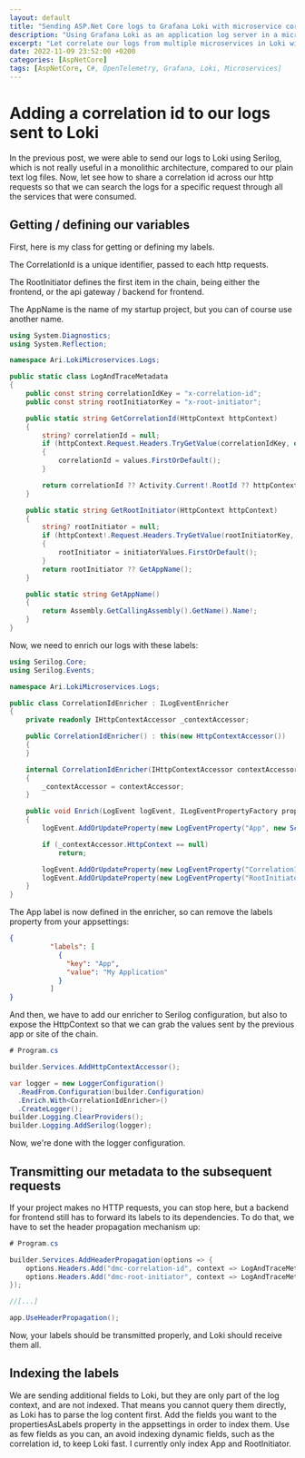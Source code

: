 ```yaml
---
layout: default
title: "Sending ASP.Net Core logs to Grafana Loki with microservice correlation"
description: "Using Grafana Loki as an application log server in a microservice architecture"
excerpt: "Let correlate our logs from multiple microservices in Loki with a correlation id"
date: 2022-11-09 23:52:00 +0200
categories: [AspNetCore]
tags: [AspNetCore, C#, OpenTelemetry, Grafana, Loki, Microservices]
---
```


# Adding a correlation id to our logs sent to Loki 

In the previous post, we were able to send our logs to Loki using Serilog, which is not really useful in a monolithic 
architecture, compared to our plain text log files. Now, let see how to share a correlation id across our http requests
so that we can search the logs for a specific request through all the services that were consumed.

## Getting / defining our variables

First, here is my class for getting or defining my labels. 

The CorrelationId is a unique identifier, passed to each http requests.

The RootInitiator defines the first item in the chain, being either the frontend, or the api gateway / backend for frontend. 

The AppName is the name of my startup project, but you can of course use another name.

```cs
using System.Diagnostics;
using System.Reflection;

namespace Ari.LokiMicroservices.Logs;

public static class LogAndTraceMetadata
{
    public const string correlationIdKey = "x-correlation-id";
    public const string rootInitiatorKey = "x-root-initiator";

    public static string GetCorrelationId(HttpContext httpContext)
    {
        string? correlationId = null;
        if (httpContext.Request.Headers.TryGetValue(correlationIdKey, out var values))
        {
            correlationId = values.FirstOrDefault();
        }

        return correlationId ?? Activity.Current!.RootId ?? httpContext.TraceIdentifier;
    }

    public static string GetRootInitiator(HttpContext httpContext)
    {
        string? rootInitiator = null;
        if (httpContext!.Request.Headers.TryGetValue(rootInitiatorKey, out var initiatorValues))
        {
            rootInitiator = initiatorValues.FirstOrDefault();
        }
        return rootInitiator ?? GetAppName();
    }

    public static string GetAppName()
    {
        return Assembly.GetCallingAssembly().GetName().Name!;
    }
}
```

Now, we need to enrich our logs with these labels:

```cs
using Serilog.Core;
using Serilog.Events;

namespace Ari.LokiMicroservices.Logs;

public class CorrelationIdEnricher : ILogEventEnricher
{
    private readonly IHttpContextAccessor _contextAccessor;

    public CorrelationIdEnricher() : this(new HttpContextAccessor())
    {
    }

    internal CorrelationIdEnricher(IHttpContextAccessor contextAccessor)
    {
        _contextAccessor = contextAccessor;
    }

    public void Enrich(LogEvent logEvent, ILogEventPropertyFactory propertyFactory)
    {
        logEvent.AddOrUpdateProperty(new LogEventProperty("App", new ScalarValue(LogAndTraceMetadata.GetAppName())));

        if (_contextAccessor.HttpContext == null)
            return;

        logEvent.AddOrUpdateProperty(new LogEventProperty("CorrelationId", new ScalarValue(LogAndTraceMetadata.GetCorrelationId(_contextAccessor.HttpContext!))));
        logEvent.AddOrUpdateProperty(new LogEventProperty("RootInitiator", new ScalarValue(LogAndTraceMetadata.GetRootInitiator(_contextAccessor.HttpContext!))));
    }
}
```

The App label is now defined in the enricher, so can remove the labels property from your appsettings:
```json
{
          "labels": [
            {
              "key": "App",
              "value": "My Application"
            }
          ]
}
```

And then, we have to add our enricher to Serilog configuration, but also to expose the HttpContext so that we can grab 
the values sent by the previous app or site of the chain.

```cs
# Program.cs

builder.Services.AddHttpContextAccessor();

var logger = new LoggerConfiguration()
  .ReadFrom.Configuration(builder.Configuration)
  .Enrich.With<CorrelationIdEnricher>()
  .CreateLogger();
builder.Logging.ClearProviders();
builder.Logging.AddSerilog(logger);
```

Now, we're done with the logger configuration. 

## Transmitting our metadata to the subsequent requests

If your project makes no HTTP requests, you can stop here, but a backend for frontend still has to forward its labels to
its dependencies. To do that, we have to set the header propagation mechanism up:

```cs
# Program.cs

builder.Services.AddHeaderPropagation(options => {
    options.Headers.Add("dmc-correlation-id", context => LogAndTraceMetadata.GetCorrelationId(context.HttpContext));
    options.Headers.Add("dmc-root-initiator", context => LogAndTraceMetadata.GetRootInitiator(context.HttpContext));
});

//[...]

app.UseHeaderPropagation();
```

Now, your labels should be transmitted properly, and Loki should receive them all.

## Indexing the labels

We are sending additional fields to Loki, but they are only part of the log context, and are not indexed. That means you
cannot query them directly, as Loki has to parse the log content first. Add the fields you want to the propertiesAsLabels 
property in the appsettings in order to index them. Use as few fields as you can, an avoid indexing dynamic fields, such as the 
correlation id, to keep Loki fast. I currently only index App and RootInitiator.